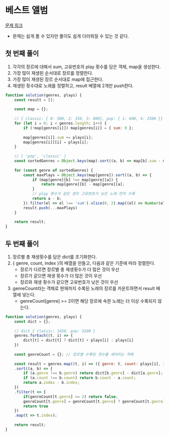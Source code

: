 # 베스트 앨범

[문제 링크](https://school.programmers.co.kr/learn/courses/30/lessons/42579)

* 문제는 쉽게 풀 수 있지만 풀이도 쉽게 더러워질 수 있는 것 같다.

  

## 첫 번째 풀이

1. 각각의 장르에 대해서 sum, 고유번호의 play 횟수를 담은 객체, map을 생성한다.
2. 가장 많이 재생된 순서대로 장르를 정렬한다.
3. 가장 많이 재생된 장르 순서대로 map에 접근한다.
4. 재생된 횟수대로 노래를 정렬하고, result 배열에 2개만 push한다.

```javascript
function solution(genres, plays) {
    const result = [];
    
    const map = {};
    
    // { classic: { 0: 500, 2: 150, 3: 800}, pop: { 1: 600, 4: 2500 }}
    for (let i = 0; i < genres.length; i++) {
        if (!map[genres[i]]) map[genres[i]] = { sum: 0 };
        
        map[genres[i]].sum += plays[i];
        map[genres[i]][i] = plays[i];
    }
    
    // [ 'pop', 'classic' ]
    const sortedGenres = Object.keys(map).sort((a, b) => map[b].sum - map[a].sum);
    
    for (const genre of sortedGenres) {
        const maxPlays = Object.keys(map[genre]).sort((a, b) => {
            if (map[genre][b] !== map[genre][a]) {
                return map[genre][b] - map[genre][a];
            }
            // play 횟수가 같은 경우 고유번호가 낮은 노래 먼저 수록
            return a - b;
        }).filter(el => el !== 'sum').slice(0, 2).map((el) => Number(el));
        result.push(...maxPlays)
    }
    
    return result;
}
```



## 두 번째 풀이

1. 장르별 총 재생횟수를 담은 dict를 초기화한다.
2. { genre, count, index }의 배열을 만들고, 다음과 같은 기준에 따라 정렬한다.
   * 장르가 다르면 장르별 총 재생횟수가 더 많은 것이 우선
   * 장르가 같으면 재생 횟수가 더 많은 것이 우선
   * 장르와 재생 횟수가 같으면 고유번호가 낮은 것이 우선
3. genreCount라는 객체로 현재까지 수록된 노래의 장르를 카운트하면서 result 배열에 넣는다.
   * genreCount[genre] >= 2이면 해당 장르에 속한 노래는 더 이상 수록되지 않는다.

```javascript
function solution(genres, plays) {
    const dict = {};
    
    // dict { classic: 1450, pop: 3100 }
    genres.forEach((t, i) => {
        dict[t] = dict[t] ? dict[t] + plays[i] : plays[i]
    })
    
    const genreCount = {}; // 장르별 수록된 갯수를 세아리는 객체
    
    const result = genres.map((t, i) => ({ genre: t, count: plays[i], index: i }))
    .sort((a, b) => {
        if (a.genre !== b.genre) return dict[b.genre] - dict[a.genre];
        if (a.count !== b.count) return b.count - a.count;
        return a.index - b.index;
    })
    .filter(t => {
        if(genreCount[t.genre] >= 2) return false;
        genreCount[t.genre] = genreCount[t.genre] ? genreCount[t.genre] + 1 : 1;
        return true
    })
    .map(t => t.index);
    
    return result;
}
```

